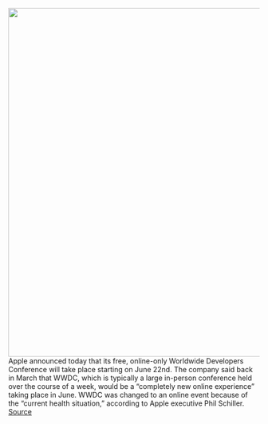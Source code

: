 <img src='https://cdn.vox-cdn.com/thumbor/0HbN5vq5FUMszUrOYAgJuwRYNzg=/0x0:1960x1102/1200x800/filters:focal(824x395:1136x707)/cdn.vox-cdn.com/uploads/chorus_image/image/66754217/apple_wwdc_announcement_ready_set_code_05052020.0.jpg' width='700px' /><br/>
Apple announced today that its free, online-only Worldwide Developers Conference will take place starting on June 22nd. The company said back in March that WWDC, which is typically a large in-person conference held over the course of a week, would be a “completely new online experience” taking place in June. WWDC was changed to an online event because of the “current health situation,” according to Apple executive Phil Schiller.
<a href='https://www.theverge.com/2020/5/5/21182378/apple-wwdc-2020-online-only-june-22-date-keynote'> Source <a/>